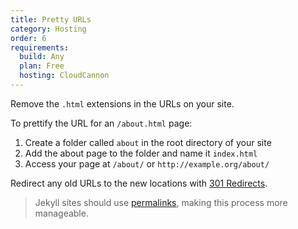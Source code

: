 ```yaml
---
title: Pretty URLs
category: Hosting
order: 6
requirements:
  build: Any
  plan: Free
  hosting: CloudCannon
---
```


Remove the `.html` extensions in the URLs on your site.

To prettify the URL for an `/about.html` page:

1. Create a folder called `about` in the root directory of your site
2. Add the about page to the folder and name it `index.html`
3. Access your page at `/about/` or `http://example.org/about/`

Redirect any old URLs to the new locations with [301 Redirects](/hosting/301-redirects/).

> Jekyll sites should use [permalinks](https://jekyllrb.com/docs/permalinks/), making this process more manageable.

